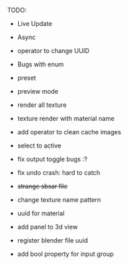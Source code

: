 TODO:
* Live Update
* Async 
* operator to change UUID

* Bugs with enum
* preset
* preview mode
* render all texture
* texture render with material name
* add operator to clean cache images
* select to active
* fix output toggle bugs :?
* fix undo crash: hard to catch
* ~~strange sbsar file~~
* change texture name pattern
* uuid for material
* add panel to 3d view 
* register blender file uuid
* add bool property for input group
